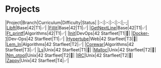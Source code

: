 
# Projects
|Project|Branch|Curriculum|Difficulty|Status|
|:-:|:-:|:-:|:-:|;-;|
|[Libft](https://github.com/psprawka/Libft)|Base|42|T1|:white_check_mark:|
|[Fillit](https://github.com/psprawka/Fillit)|Base|42|T1|:white_check_mark:|
|[GetNextLine](https://github.com/psprawka/Get_Next_Line)|Base|42|T1|:white_check_mark:|
|[Ft_printf](https://github.com/psprawka/ft_printf)|Algorithms|42|T1|:white_check_mark:|
|[Init](https://github.com/psprawka/init)|DevOps|42 Starfleet|T1|:wrench:|
|[Docker-1](https://github.com/psprawka/docker-1)|Dev-Ops|42 Starfleet|T1|:white_check_mark:|
|[Hypertube](https://github.com/psprawka/Hypertube)|Web|42 Starfleet|T3|:wrench:|
|[Lem_In](https://github.com/psprawka/Lem_in)|Algorithms|42 Starfleet|T2|:white_check_mark:|
|[Corewar](https://github.com/psprawka/corewar)|Algorithms|42 Starfleet|T3|:white_check_mark:|
|[Ls](https://github.com/psprawka/ft_ls)|Unix|42 Starfleet|T1|:wrench:|
|[Malloc](https://github.com/psprawka/ft_malloc)|Unix|42 Starfleet|T2|:wrench:|
|[Nm_otool](https://github.com/psprawka/nm-otool)|Unix|42 Starfleet|T2|:wrench:|
|[IRC](https://github.com/psprawka/IRC)|Unix|42 Starfleet|T2|:wrench:|
|[Zappy](https://github.com/psprawka/Zappy)|Unix|42 Starfleet|T4|:white_check_mark:|

